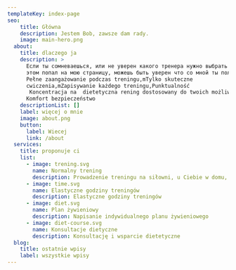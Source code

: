 ```yaml
---
templateKey: index-page
seo:
    title: Główna
    description: Jestem Bob, zawsze dam rady.
    image: main-hero.png
  about:
    title: dlaczego ja
    description: >
      Если ты сомневаешься, или не уверен какого тренера нужно выбрать и при
      этом попал на мою страницу, можешь быть уверен что со мной ты получишь
      Pełne zaangażowanie podczas treningu,mTylko skuteczne
      cwiczenia,mZapisywanie każdego treningu,Punktualność
       Koncentracja na  dietetyczna rening dostosowany do twoich możliwości
      Komfort bezpieczeństwo
    descriptionList: []
    label: więcej o mnie
    image: about.png
    button:
      label: Wiecej
      link: /about
  services:
    title: proponuje ci
    list:
      - image: trening.svg
        name: Normalny trening
        description: Prowadzenie treningu na siłowni, u Ciebie w domu, w plenerze lub online
      - image: time.svg
        name: Elastyczne godziny treningów
        description: Elastyczne godziny treningów
      - image: diet.svg
        name: Plan żywieniowy
        description: Napisanie indywidualnego planu żywieniowego
      - image: diet-course.svg
        name: Konsultacje dietyczne
        description: Konsultację i wsparcie dietetyczne
  blog:
    title: ostatnie wpisy
    label: wszystkie wpisy
---
```

